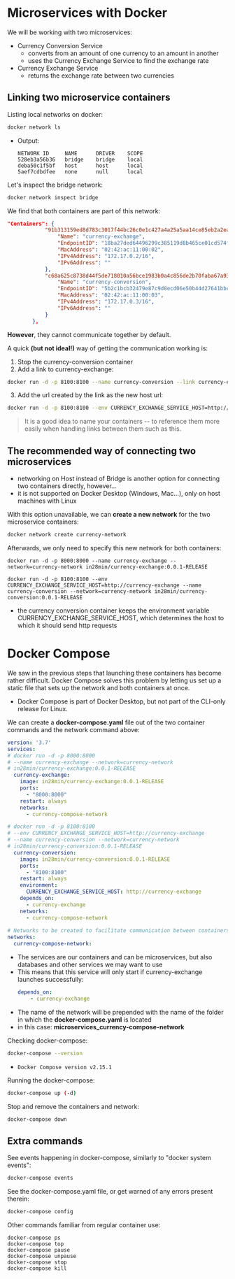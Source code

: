 # Microservices with Docker

We will be working with two microservices:
- Currency Conversion Service
    - converts from an amount of one currency to an amount in another
    - uses the Currency Exchange Service to find the exchange rate
- Currency Exchange Service
    - returns the exchange rate between two currencies

## Linking two microservice containers

Listing local networks on docker:
```sh
docker network ls
```

-  Output:

    ```
    NETWORK ID     NAME      DRIVER    SCOPE
    528eb3a56b36   bridge    bridge    local
    deba50c1f5bf   host      host      local
    5aef7cdbdfee   none      null      local
    ```

Let's inspect the bridge network:

```sh
docker network inspect bridge
```

We find that both containers are part of this network:
```json
"Containers": {
            "91b313159ed8d783c3017f44bc26c0e1c427a4a25a5aa14ce85eb2a2eacb7b52": {
                "Name": "currency-exchange",
                "EndpointID": "18ba27ded64496299c385119d8b465ce01cd574f7af9355a0b2583ba1c8c751b",
                "MacAddress": "02:42:ac:11:00:02",
                "IPv4Address": "172.17.0.2/16",
                "IPv6Address": ""
            },
            "c68a625c8738d44f5de718010a56bce1983b0a4c856de2b70faba67a9382c9f9": {
                "Name": "currency-conversion",
                "EndpointID": "5b2c1bcb32479e87c9d8ecd06e50b44d27641bbc1c1dbd7c759abdb1a0615ae6",
                "MacAddress": "02:42:ac:11:00:03",
                "IPv4Address": "172.17.0.3/16",
                "IPv6Address": ""
            }
        },
```

**However**, they cannot communicate together by default.

A quick **(but not ideal!)** way of getting the communication working is:

1. Stop the currency-conversion container
2. Add a link to currency-exchange:
  ```sh
  docker run -d -p 8100:8100 --name currency-conversion --link currency-exchange in28min/currency-conversion:0.0.1-RELEASE
  ```
3. Add the url created by the link as the new host url:
  ```sh
  docker run -d -p 8100:8100 --env CURRENCY_EXCHANGE_SERVICE_HOST=http://currency-exchange --name currency-conversion --link currency-exchange in28min/currency-conversion:0.0.1-RELEASE
  ```

> It is a good idea to name your containers -- to reference them more easily when handling links between them such as this.

## The recommended way of connecting two microservices

- networking on Host instead of Bridge is another option for connecting two containers directly, however... 
- it is not supported on Docker Desktop (Windows, Mac...), only on host machines with Linux
  
With this option unavailable, we can **create a new network** for the two microservice containers:
```sh
docker network create currency-network
```

Afterwards, we only need to specify this new network for both containers:
```
docker run -d -p 8000:8000 --name currency-exchange --network=currency-network in28min/currency-exchange:0.0.1-RELEASE
```

```
docker run -d -p 8100:8100 --env CURRENCY_EXCHANGE_SERVICE_HOST=http://currency-exchange --name currency-conversion --network=currency-network in28min/currency-conversion:0.0.1-RELEASE
```
- the currency conversion container keeps the environment variable CURRENCY_EXCHANGE_SERVICE_HOST, which determines the host to which it should send http requests

# Docker Compose

We saw in the previous steps that launching these containers has become rather difficult. Docker Compose solves this problem by letting us set up a static file that sets up the network and both containers at once.

- Docker Compose is part of Docker Desktop, but not part of the CLI-only release for Linux.

We can create a **docker-compose.yaml** file out of the two container commands and the network command above:
```yaml
version: '3.7'
services:
# docker run -d -p 8000:8000 
# --name currency-exchange --network=currency-network 
# in28min/currency-exchange:0.0.1-RELEASE
  currency-exchange:
    image: in28min/currency-exchange:0.0.1-RELEASE
    ports:
      - "8000:8000"
    restart: always
    networks:
      - currency-compose-network

# docker run -d -p 8100:8100
# --env CURRENCY_EXCHANGE_SERVICE_HOST=http://currency-exchange 
# --name currency-conversion --network=currency-network 
# in28min/currency-conversion:0.0.1-RELEASE
  currency-conversion:
    image: in28min/currency-conversion:0.0.1-RELEASE
    ports:
      - "8100:8100"
    restart: always
    environment:
      CURRENCY_EXCHANGE_SERVICE_HOST: http://currency-exchange
    depends_on:
      - currency-exchange
    networks:
      - currency-compose-network
  
# Networks to be created to facilitate communication between containers
networks:
  currency-compose-network:
```

- The services are our containers and can be microservices, but also databases and other services we may want to use
- This means that this service will only start if currency-exchange launches successfully:
  ```yaml
  depends_on:
      - currency-exchange
  ```
- The name of the network will be prepended with the name of the folder in which the **docker-compose.yaml** is located
- in this case: **microservices_currency-compose-network**

Checking docker-compose:
```sh
docker-compose --version
```
- ```
  Docker Compose version v2.15.1
  ```

Running the docker-compose:
```sh
docker-compose up (-d)
```

Stop and remove the containers and network:
```sh
docker-compose down
```

## Extra commands

See events happening in docker-compose, similarly to "docker system events":
```sh
docker-compose events
```

See the docker-compose.yaml file,  or get warned of any errors present therein:
```sh
docker-compose config
```

Other commands familiar from regular container use:

```
docker-compose ps
docker-compose top
docker-compose pause
docker-compose unpause
docker-compose stop
docker-compose kill
```
